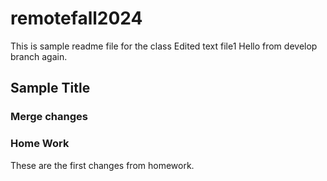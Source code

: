 # remotefall2024

This is sample readme file for the class
Edited text file1
Hello from develop branch again.

## Sample Title


### Merge changes

### Home Work

These are the first changes from homework.
